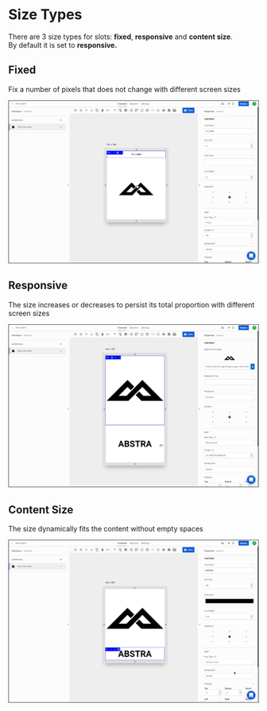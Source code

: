 # Size Types

There are 3 size types for slots: **fixed**, **responsive** and **content size**.  
By default it is set to **responsive.**

## Fixed

Fix a number of pixels that does not change with different screen sizes

![](../../../../.gitbook/assets/fixed.gif)

## Responsive

The size increases or decreases to persist its total proportion with different screen sizes

![](../../../../.gitbook/assets/resp.gif)

## Content Size

The size dynamically fits the content without empty spaces

![](../../../../.gitbook/assets/fit.gif)

